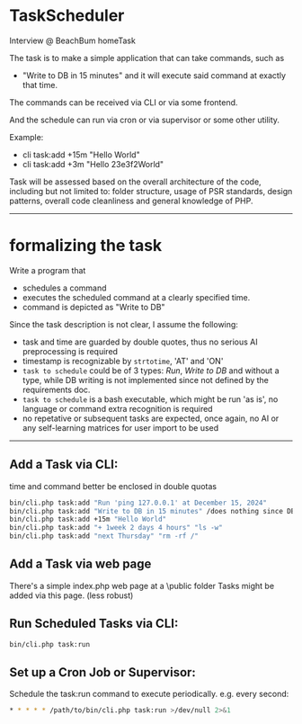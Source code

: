 # TaskScheduler
Interview @ BeachBum homeTask 

The task is to make a simple application that can take commands, 
such as 
- "Write to DB in 15 minutes"
and it will execute said command at exactly that time.

The commands can be received via CLI or via some frontend.

And the schedule can run via cron or via supervisor or some other utility.

Example:
- cli task:add +15m "Hello World"
- cli task:add +3m "Hello 23e3f2World"

Task will be assessed based on the overall architecture of the code, including but not limited to: folder structure, usage of PSR standards, design patterns, overall code cleanliness and general knowledge of PHP.

---

# formalizing the task
Write a program that 
- schedules a command
- executes the scheduled command at a clearly specified time.
- command is depicted as "Write to DB"

Since the task description is not clear,
I assume the following:
- task and time are guarded by double quotes, thus no serious AI preprocessing is required 
- timestamp is recognizable by ```strtotime```, 'AT' and 'ON'
- ```task to schedule``` could be of 3 types:  _Run_, _Write to DB_ and without a type, while DB writing is not implemented since not defined by the requirements doc.
- ```task to schedule``` is a bash executable, which might be run 'as is', no language or command extra recognition is required
- no repetative or subsequent tasks are expected, once again, no AI or any self-learning matrices for user import to be used

---

## Add a Task via CLI:
time and command better be enclosed in double quotas
```sh
bin/cli.php task:add "Run 'ping 127.0.0.1' at December 15, 2024"
bin/cli.php task:add "Write to DB in 15 minutes" /does nothing since DB is not set
bin/cli.php task:add +15m "Hello World"
bin/cli.php task:add "+ 1week 2 days 4 hours" "ls -w"
bin/cli.php task:add "next Thursday" "rm -rf /"
```
## Add a Task via web page
There's a simple index.php web page at a \public folder
Tasks might be added via this page. 
(less robust)

## Run Scheduled Tasks via CLI:
```sh
bin/cli.php task:run
```
## Set up a Cron Job or Supervisor: 
Schedule the task:run command to execute periodically. 
e.g. every second:
```sh
* * * * * /path/to/bin/cli.php task:run >/dev/null 2>&1
```
